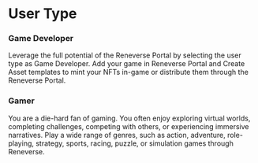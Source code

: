 # User Type

### Game Developer

Leverage the full potential of the Reneverse Portal by selecting the user type as Game Developer. Add your game in Reneverse Portal and Create Asset templates to mint your NFTs in-game or distribute them through the Reneverse Portal.

### Gamer

You are a die-hard fan of gaming. You often enjoy exploring virtual worlds, completing challenges, competing with others, or experiencing immersive narratives. Play a wide range of genres, such as action, adventure, role-playing, strategy, sports, racing, puzzle, or simulation games through Reneverse.

